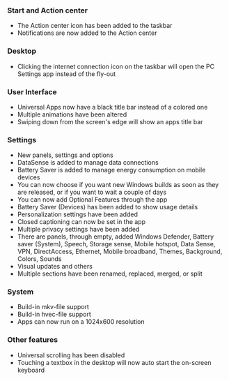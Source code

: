 ### Start and Action center
- The Action center icon has been added to the taskbar
- Notifications are now added to the Action center

### Desktop
- Clicking the internet connection icon on the taskbar will open the PC Settings app instead of the fly-out

### User Interface
- Universal Apps now have a black title bar instead of a colored one
- Multiple animations have been altered
- Swiping down from the screen's edge will show an apps title bar

### Settings
- New panels, settings and options
 - DataSense is added to manage data connections
 - Battery Saver is added to manage energy consumption on mobile devices
 - You can now choose if you want new Windows builds as soon as they are released, or if you want to wait a couple of days
 - You can now add Optional Features through the app
 - Battery Saver (Devices) has been added to show usage details
 - Personalization settings have been added
 - Closed captioning can now be set in the app
 - Multiple privacy settings have been added
 - There are panels, through empty, added Windows Defender, Battery saver (System), Speech, Storage sense, Mobile hotspot, Data Sense, VPN, DirectAccess, Ethernet, Mobile broadband, Themes, Background, Colors, Sounds
- Visual updates and others
 - Multiple sections have been renamed, replaced, merged, or split

### System
- Build-in mkv-file support
- Build-in hvec-file support
- Apps can now run on a 1024x600 resolution

### Other features
- Universal scrolling has been disabled
- Touching a textbox in the desktop will now auto start the on-screen keyboard